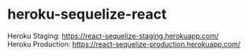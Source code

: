 # heroku-sequelize-react


Heroku Staging: https://react-sequelize-staging.herokuapp.com/
<br/>
Heroku Production: https://react-sequelize-production.herokuapp.com/
